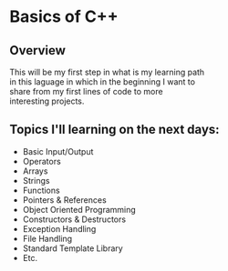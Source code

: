 # Basics of C++

## Overview  

This will be my first step in what is my learning path  
in this laguage in which in the beginning I want to   
share from my first lines of code to more  
interesting projects.  

## Topics I'll learning on the next days:  

- Basic Input/Output
- Operators
- Arrays
- Strings
- Functions
- Pointers & References
- Object Oriented Programming
- Constructors & Destructors
- Exception Handling
- File Handling
- Standard Template Library 
- Etc.
